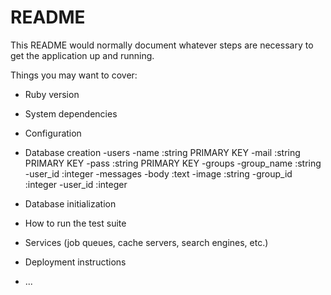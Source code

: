 # README

This README would normally document whatever steps are necessary to get the
application up and running.

Things you may want to cover:

* Ruby version

* System dependencies

* Configuration

* Database creation
 -users
  -name :string PRIMARY KEY
  -mail :string PRIMARY KEY
  -pass :string PRIMARY KEY
 -groups
  -group_name :string
  -user_id :integer
 -messages
  -body :text
  -image :string
  -group_id :integer
  -user_id :integer
* Database initialization

* How to run the test suite

* Services (job queues, cache servers, search engines, etc.)

* Deployment instructions

* ...
